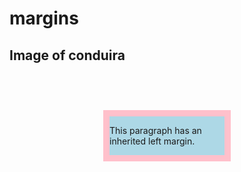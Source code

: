 # margins
<!DOCTYPE html>
<html>
<head>
<style>
div {
  border: 10px solid pink;
  margin-top: 75px;
  margin-bottom: 75px;
  margin-right: 150px;
  margin-left: 150px;
  background-color: lightblue;
}
</style>
</head>
<body>

<h2>Image of conduira</h2>
<div>
<p class="ex1">This paragraph has an inherited left margin.</p>
</div>

</body>
</html>
